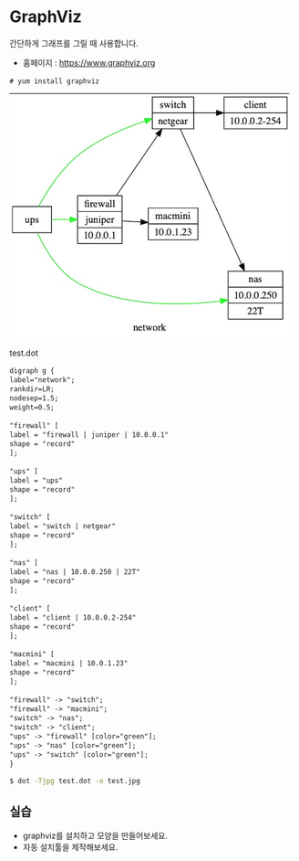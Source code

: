 # GraphViz
간단하게 그래프를 그릴 때 사용합니다.
- 홈페이지 : https://www.graphviz.org

```
# yum install graphviz
```

![graphviz](../figures/graphviz.png)

test.dot
```
digraph g {
label="network";
rankdir=LR;
nodesep=1.5;
weight=0.5;

"firewall" [
label = "firewall | juniper | 10.0.0.1"
shape = "record"
];

"ups" [
label = "ups"
shape = "record"
];

"switch" [
label = "switch | netgear"
shape = "record"
];

"nas" [
label = "nas | 10.0.0.250 | 22T"
shape = "record"
];

"client" [
label = "client | 10.0.0.2-254"
shape = "record"
];

"macmini" [
label = "macmini | 10.0.1.23"
shape = "record"
];

"firewall" -> "switch";
"firewall" -> "macmini";
"switch" -> "nas";
"switch" -> "client";
"ups" -> "firewall" [color="green"];
"ups" -> "nas" [color="green"];
"ups" -> "switch" [color="green"];
}
```

```bash
$ dot -Tjpg test.dot -o test.jpg
```

## 실습
- graphviz를 설치하고 모양을 만들어보세요.
- 자동 설치툴을 제작해보세요.